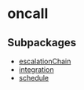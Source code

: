 # oncall



## Subpackages

* [escalationChain](escalationChain.md)
* [integration](integration.md)
* [schedule](schedule/index.md)
